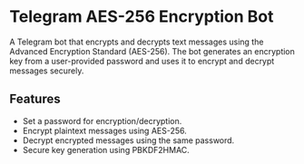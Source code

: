 # Telegram AES-256 Encryption Bot

A Telegram bot that encrypts and decrypts text messages using the Advanced Encryption Standard (AES-256). The bot generates an encryption key from a user-provided password and uses it to encrypt and decrypt messages securely.

## Features
- Set a password for encryption/decryption.
- Encrypt plaintext messages using AES-256.
- Decrypt encrypted messages using the same password.
- Secure key generation using PBKDF2HMAC.
